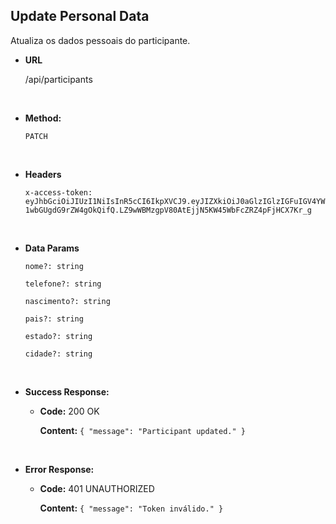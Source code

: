 ## **Update Personal Data**

Atualiza os dados pessoais do participante.

- **URL**

  /api/participants

</br>

- **Method:**

  `PATCH`

</br>

- **Headers**

  `x-access-token: eyJhbGciOiJIUzI1NiIsInR5cCI6IkpXVCJ9.eyJIZXkiOiJ0aGlzIGlzIGFuIGV4YW1wbGUgdG9rZW4gOkQifQ.LZ9wWBMzgpV80AtEjjN5KW45WbFcZRZ4pFjHCX7Kr_g`

</br>

- **Data Params**

  `nome?: string`

  `telefone?: string`

  `nascimento?: string`

  `pais?: string`

  `estado?: string`

  `cidade?: string`

</br>

- **Success Response:**

  - **Code:** 200 OK

    **Content:** `{ "message": "Participant updated." }`

</br>

- **Error Response:**

  - **Code:** 401 UNAUTHORIZED

    **Content:** `{ "message": "Token inválido." }`
